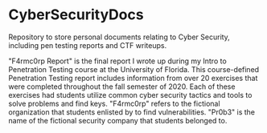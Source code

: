 # CyberSecurityDocs
Repository to store personal documents relating to Cyber Security, including pen testing reports and CTF writeups.

"F4rmc0rp Report" is the final report I wrote up during my Intro to Penetration Testing course at the University of Florida. This course-defined Penetration Testing report includes information from over 20 exercises that were completed throughout the fall semester of 2020. Each of these exercises had students utilize common cyber security tactics and tools to solve problems and find keys. "F4rmc0rp" refers to the fictional organization that students enlisted by to find vulnerabilities. "Pr0b3" is the name of the fictional security company that students belonged to.
